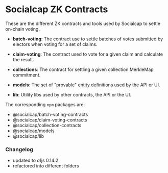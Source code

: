 # Socialcap ZK Contracts

These are the different ZK contracts and tools used by Socialcap to settle on-chain voting.

- **batch-voting**: The contract use to settle batches of votes submitted by electors when voting for a set of claims.

- **claim-voting**: The contract used to vote for a given claim and calculate the result.

- **collections**: The contract for settling a given collection MerkleMap commitment.

- **models**: The set of "provable" entity definitions used by the API or UI.

- **lib**: Utility libs used by other contracts, the API or the UI.

The corresponding `npm` packages are:

- @socialcap/batch-voting-contracts
- @socialcap/claim-voting-contracts
- @socialcap/collection-contracts
- @socialcap/models
- @socialcap/lib

### Changelog

- updated to o1js 0.14.2
- refactored into different folders

